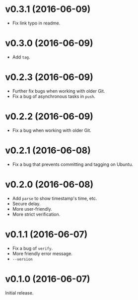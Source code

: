 v0.3.1 (2016-06-09)
===================

- Fix link typo in readme.

v0.3.0 (2016-06-09)
===================

- Add `tag`.

v0.2.3 (2016-06-09)
===================

- Further fix bugs when working with older Git.
- Fix a bug of asynchronous tasks in `push`.

v0.2.2 (2016-06-09)
===================

- Fix a bug when working with older Git.

v0.2.1 (2016-06-08)
===================

- Fix a bug that prevents committing and tagging on Ubuntu.

v0.2.0 (2016-06-08)
===================

- Add `parse` to show timestamp's time, etc.
- Secure delay.
- More user-friendly.
- More strict verification.

v0.1.1 (2016-06-07)
===================

- Fix a bug of `verify`.
- More friendly error message.
- `--version`

v0.1.0 (2016-06-07)
===================

Initial release.

